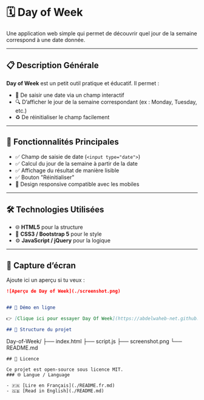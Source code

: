 # 🗓️ Day of Week

Une application web simple qui permet de découvrir quel jour de la semaine correspond à une date donnée.

---

## 📋 Description Générale

**Day of Week** est un petit outil pratique et éducatif. Il permet :
- 📅 De saisir une date via un champ interactif
- 🔍 D’afficher le jour de la semaine correspondant (ex : Monday, Tuesday, etc.)
- ♻️ De réinitialiser le champ facilement

---

## 🚀 Fonctionnalités Principales

- ✅ Champ de saisie de date (`<input type="date">`)
- ✅ Calcul du jour de la semaine à partir de la date
- ✅ Affichage du résultat de manière lisible
- ✅ Bouton "Réinitialiser"
- 📱 Design responsive compatible avec les mobiles

---

## 🛠️ Technologies Utilisées

- 🌐 **HTML5** pour la structure
- 🎨 **CSS3 / Bootstrap 5** pour le style
- ⚙️ **JavaScript / jQuery** pour la logique

---

## 📸 Capture d’écran

Ajoute ici un aperçu si tu veux :

```markdown
![Aperçu de Day of Week](./screenshot.png)


## 🔗 Démo en ligne

👉 [Clique ici pour essayer Day Of Week](https://abdelwaheb-net.github.io/Day-of-Week/)

## 📁 Structure du projet
```
Day-of-Week/
├── index.html
├── script.js
├── screenshot.png
└── README.md
```
## 📄 Licence

Ce projet est open-source sous licence MIT.
### 🌐 Langue / Language

- 🇫🇷 [Lire en Français](./README.fr.md)
- 🇬🇧 [Read in English](./README.md)